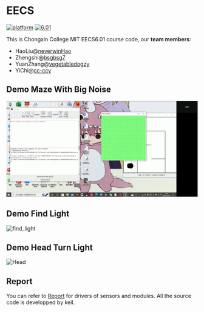 # EECS
[![platform](https://img.shields.io/badge/Platform-Python-blue.svg)](https://www.python.org/) [![6.01](https://img.shields.io/badge/MIT-EECS6.01-green.svg)](https://ocw.mit.edu/courses/electrical-engineering-and-computer-science/6-01sc-introduction-to-electrical-engineering-and-computer-science-i-spring-2011/)

This is Chongxin College MIT EECS6.01 course code, our **team members**:

- HaoLiu@[neverwinHao](https://github.com/neverwinHao)
- Zhengshi@[bsgbsg7](https://github.com/neverwinHao)
- YuanZhang@[vegetabledogzy](https://github.com/vegetabledogzy)
- YiChi@[cc-ccy](https://github.com/cc-ccy)

## Demo Maze With Big Noise

![maze](https://github.com/neverwinHao/EECS/blob/main/Demo/maze.gif)

## Demo  Find Light

![find_light](https://github.com/neverwinHao/EECS/blob/main/Demo/find_light.gif)

## Demo Head Turn Light

![Head](https://github.com/neverwinHao/EECS/blob/main/Demo/head%20Turn%20toward%20the%20light.gif)

## Report

You can refer to [Report](https://github.com/neverwinHao/EECS/tree/main/Report) for drivers of sensors and modules. All the source code is developped by keil.
